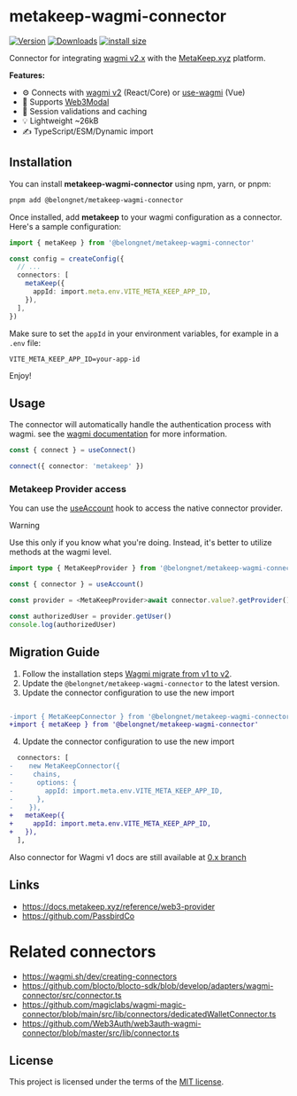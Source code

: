 # metakeep-wagmi-connector

[![Version](https://img.shields.io/npm/v/@belongnet/metakeep-wagmi-connector)](https://www.npmjs.com/package/@belongnet/metakeep-wagmi-connector)
[![Downloads](https://img.shields.io/npm/dt/@belongnet/metakeep-wagmi-connector)](https://www.npmjs.com/package/@belongnet/metakeep-wagmi-connector)
[![install size](https://packagephobia.com/badge?p=@belongnet/metakeep-wagmi-connector@0.2.5)](https://packagephobia.com/result?p=@belongnet/metakeep-wagmi-connector@0.2.5)

Connector for integrating [wagmi v2.x](https://wagmi.sh/) with the [MetaKeep.xyz](https://metakeep.xyz/) platform.

**Features:**

- ⚙ Connects with [wagmi v2](https://wagmi.sh/) (React/Core) or [use-wagmi](https://github.com/unicape/use-wagmi) (Vue)
- 🔮 Supports [Web3Modal](https://docs.walletconnect.com/web3modal/about)
- 📐 Session validations and caching
- 💡 Lightweight ~26kB
- ✍️ TypeScript/ESM/Dynamic import

## Installation

You can install **metakeep-wagmi-connector** using npm, yarn, or pnpm:

```bash
pnpm add @belongnet/metakeep-wagmi-connector
```

Once installed, add **metakeep** to your wagmi configuration as a connector. Here's a sample configuration:

```ts
import { metaKeep } from '@belongnet/metakeep-wagmi-connector'

const config = createConfig({
  // ...
  connectors: [
    metaKeep({
      appId: import.meta.env.VITE_META_KEEP_APP_ID,
    }),
  ],
})
```

Make sure to set the `appId` in your environment variables, for example in a `.env` file:

```env
VITE_META_KEEP_APP_ID=your-app-id
```

Enjoy!

## Usage

The connector will automatically handle the authentication process with wagmi. see the [wagmi documentation](https://wagmi.sh/) for more information.

```ts
const { connect } = useConnect()

connect({ connector: 'metakeep' })
```

### Metakeep Provider access

You can use the [useAccount](https://wagmi.sh/react/api/hooks/useAccount#connector) hook to access the native connector provider.

> [!WARNING]
> Use this only if you know what you're doing. Instead, it's better to utilize methods at the wagmi level.

```ts
import type { MetaKeepProvider } from '@belongnet/metakeep-wagmi-connector'

const { connector } = useAccount()

const provider = <MetaKeepProvider>await connector.value?.getProvider()

const authorizedUser = provider.getUser()
console.log(authorizedUser)
```

## Migration Guide

1. Follow the installation steps [Wagmi migrate from v1 to v2](https://wagmi.sh/react/guides/migrate-from-v1-to-v2).
2. Update the `@belongnet/metakeep-wagmi-connector` to the latest version.
3. Update the connector configuration to use the new import

```diff

-import { MetaKeepConnector } from '@belongnet/metakeep-wagmi-connector';
+import { metaKeep } from '@belongnet/metakeep-wagmi-connector'
```

4. Update the connector configuration to use the new import

```diff
  connectors: [
-    new MetaKeepConnector({
-     chains,
-      options: {
-        appId: import.meta.env.VITE_META_KEEP_APP_ID,
-      },
-    }),
+   metaKeep({
+     appId: import.meta.env.VITE_META_KEEP_APP_ID,
+   }),
  ],
```

Also connector for Wagmi v1 docs are still available at [0.x branch](https://github.com/reslear/metakeep-wagmi-connector/tree/0.x)

## Links

- https://docs.metakeep.xyz/reference/web3-provider
- https://github.com/PassbirdCo

# Related connectors

- https://wagmi.sh/dev/creating-connectors
- https://github.com/blocto/blocto-sdk/blob/develop/adapters/wagmi-connector/src/connector.ts
- https://github.com/magiclabs/wagmi-magic-connector/blob/main/src/lib/connectors/dedicatedWalletConnector.ts
- https://github.com/Web3Auth/web3auth-wagmi-connector/blob/master/src/lib/connector.ts

## License

This project is licensed under the terms of the [MIT license](LICENSE).
